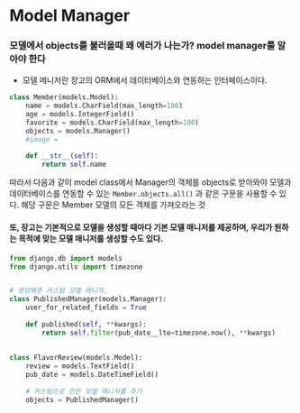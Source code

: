 # Model Manager
### 모델에서 objects를 불러올때 왜 에러가 나는가? model manager를 알아야 한다
- 모델 메니저란 장고의 ORM에서 데이터베이스와 연동하는 인터페이스이다.
```python
class Member(models.Model):
    name = models.CharField(max_length=100)
    age = models.IntegerField()
    favorite = models.CharField(max_length=100)
    objects = models.Manager()
    #image =

    def __str__(self):
        return self.name
```
따라서 다음과 같이 model class에서 Manager의 객체를 objects로 받아와야 모델과 데이터베이스를 연동할 수 있는
`Member.objects.all()` 과 같은 구문을 사용할 수 있다. 해당 구문은 Member 모델의 모든 객체를 가져오라는 것



#### 또, 장고는 기본적으로 모델을 생성할 때마다 기본 모델 매니저를 제공하며, 우리가 원하는 목적에 맞는 모델 매니저를 생성할 수도 있다.
```python
from django.db import models
from django.utils import timezone


# 생성해준 커스텀 모델 매니저.
class PublishedManager(models.Manager):
    user_for_related_fields = True
    
    def published(self, **kwargs):
        return self.filter(pub_date__lte=timezone.now(), **kwargs)
    
    
class FlavorReview(models.Model):
    review = models.TextField()
    pub_date = models.DateTimeField()
    
    # 커스텀으로 만든 모델 매니저를 추가
    objects = PublishedManager()
```

